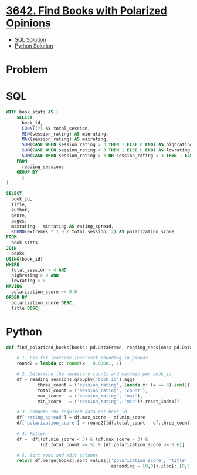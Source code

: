 # [3642. Find Books with Polarized Opinions](https://leetcode.com/problems/find-books-with-polarized-opinions/)

* [SQL Solution](https://leetcode.com/problems/find-books-with-polarized-opinions/solutions/7174266/using-cte-by-atamalu123-ynem/)
* [Python Solution](https://leetcode.com/problems/find-books-with-polarized-opinions/solutions/7174278/pandas-solution-by-atamalu123-3h04/)

# Problem

# SQL

```sql
WITH book_stats AS (
    SELECT 
      book_id,
      COUNT(*) AS total_session,
      MIN(session_rating) AS minrating,
      MAX(session_rating) AS maxrating,
      SUM(CASE WHEN session_rating > 3 THEN 1 ELSE 0 END) AS highrating,
      SUM(CASE WHEN session_rating < 3 THEN 1 ELSE 0 END) AS lowrating,
      SUM(CASE WHEN session_rating > 3 OR session_rating < 3 THEN 1 ELSE 0 END) AS extremes
    FROM 
      reading_sessions 
    GROUP BY 
      1
)

SELECT 
  book_id,
  title,
  author,
  genre,
  pages,
  maxrating - minrating AS rating_spread,
  ROUND(extremes * 1.0 / total_session, 2) AS polarization_score 
FROM 
  book_stats
JOIN 
  books
USING(book_id)
WHERE 
  total_session > 4 AND 
  highrating > 0 AND 
  lowrating > 0
HAVING 
  polarization_score >= 0.6
ORDER BY 
  polarization_score DESC,
  title DESC;
```

# Python

```python
def find_polarized_books(books: pd.DataFrame, reading_sessions: pd.DataFrame) -> pd.DataFrame:

    # 1. Fix for leetcode incorrect rounding in pandas
    round2 = lambda x: round(x + 0.00001, 2)

    # 2. Determine the necessary counts and max/min per book_id
    df = reading_sessions.groupby('book_id').agg(
            three_count = ('session_rating', lambda x: (x == 3).sum()),
            total_count = ('session_rating', 'count'),
            max_score   = ('session_rating', 'max'),
            min_score   = ('session_rating', 'min')).reset_index()

    # 3. Compute the required data per book_id
    df['rating_spread'] = df.max_score - df.min_score
    df['polarization_score'] = round2((df.total_count - df.three_count)/df.total_count)
    
    # 4. Filter
    df =  df[(df.min_score < 3) & (df.max_score > 3) & 
             (df.total_count >= 5) & (df.polarization_score >= 0.6)]

    # 5. Sort rows and edit columns
    return df.merge(books).sort_values(['polarization_score', 'title' ], 
                                        ascending = [0,0]).iloc[:,[0,7,8,9,10,5,6]]
```
